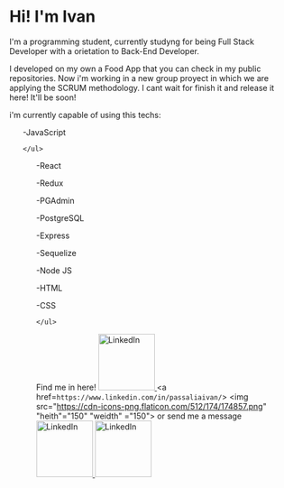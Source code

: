 <h1>Hi! I'm Ivan</h1>
I'm a programming student, currently studyng for being Full Stack Developer with a orietation to Back-End Developer.

I developed on my own a Food App that you can check in my public repositories. Now i'm working in a new group proyect in which we are applying the SCRUM methodology. I cant wait for finish it and release it here! It'll be soon!

i'm currently capable of using this techs:

<ul>
    -JavaScript 
    
    </ul>

<ul>
    -React </ul>

<ul>
    -Redux </ul>

<ul>
    -PGAdmin </ul>

<ul>
    -PostgreSQL </ul>

<ul>
    -Express </ul>

<ul>
    -Sequelize </ul>

<ul>
    -Node JS </ul>

<ul>
    -HTML </ul>

<ul>
    -CSS 
    
    </ul>


Find me in here! 
<a href="https://www.linkedin.com/in/passaliaivan/"> 
<img src='http://pngimg.com/uploads/linkedIn/linkedIn_PNG38.png' height='100' width='100' alt='LinkedIn'/> 
</a>
<a href=`https://www.linkedin.com/in/passaliaivan/`> <img src="https://cdn-icons-png.flaticon.com/512/174/174857.png" "heith"="150" "weidth" ="150"></img></a>
    or send me a message
    <a href="https://wa.me/5491161063376"> 
<img src='https://play-lh.googleusercontent.com/bYtqbOcTYOlgc6gqZ2rwb8lptHuwlNE75zYJu6Bn076-hTmvd96HH-6v7S0YUAAJXoJN' height='100' width='100' alt='LinkedIn'/> 
</a><a href="https://t.me/Rutito2010"> 
<img src='https://i0.wp.com/hipertextual.com/wp-content/uploads/2021/05/Telegram-Logo-Blue.jpg?resize=1200%2C800&ssl=1' height='100' width='100' alt='LinkedIn'/> 
</a>

